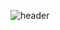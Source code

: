 ![header](https://capsule-render.vercel.app/api?type=venom&height=200&color=fff&text=Welcome%20to%20my%profile&stroke=6d0000&weight=)
